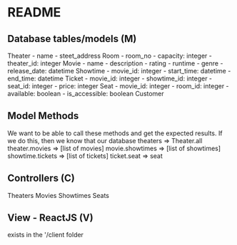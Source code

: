# README

## Database tables/models (M)
Theater
    - name
    - steet_address
Room
    - room_no
    - capacity: integer
    - theater_id: integer
Movie
    - name
    - description
    - rating
    - runtime
    - genre
    - release_date: datetime
Showtime
    - movie_id: integer
    - start_time: datetime
    - end_time: datetime
Ticket
    - movie_id: integer
    - showtime_id: integer
    - seat_id: integer
    - price: integer
Seat
    - movie_id: integer
    - room_id: integer
    - available: boolean
    - is_accessible: boolean
Customer

## Model Methods
We want to be able to call these methods and get the expected results.
If we do this, then we know that our database
theaters => Theater.all
theater.movies => [list of movies]
movie.showtimes => [list of showtimes]
showtime.tickets => [list of tickets]
ticket.seat => seat

## Controllers (C)
Theaters
Movies
Showtimes
Seats

## View - ReactJS (V)
exists in the '/client folder

